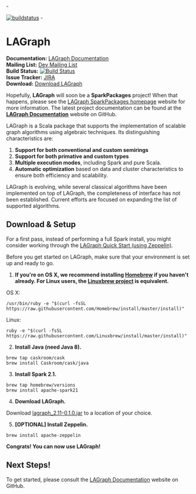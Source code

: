 -<!--
{% comment %}
License ...
{% endcomment %}
-->

[![buildstatus](https://travis-ci.org/ibm/lagraph.svg?branch=master)](https://ibm/lagraph/spark-testing-base)
-<!--
[![codecov.io](http://codecov.io/github/ibm/lagraph/coverage.svg?branch=master)](http://codecov.io/github/ibm/lagraph?branch=master)
-->

# LAGraph

**Documentation:** [LAGraph Documentation](https://ibm.github.io/lagraph/)<br/>
**Mailing List:** [Dev Mailing List](TBD)<br/>
**Build Status:** [![Build Status](https://sparktc.ibmcloud.com/jenkins/job/LAGraph-DailyTest/badge/icon)](https://sparktc.ibmcloud.com/jenkins/job/LAGraph-DailyTest)<br/>
**Issue Tracker:** [JIRA](TBD)<br/>
**Download:** [Download LAGraph](http://pokgsa.ibm.com/projects/s/spp/public/lagraph/lagraph_2.11-0.1.0-SNAPSHOT.jar)<br/>

Hopefully, **LAGraph** will soon be a **SparkPackages** project! When that happens, please see the [LAGraph SparkPackages homepage](https://spark-packages.org/?q=tags%3A%22Graph%22) website for more information. The latest project documentation can be found at the
[**LAGraph Documentation**](https://pages.github.ibm.com/hornwp/lagraph/) website on GitHub.

LAGraph is a Scala package that supports the implementation of scalable graph algorithms using algebraic techniques.
Its distinguishing characteristics are:

  1. **Support for both conventional and custom semirings**
  1. **Support for both primative and custom types**
  1. **Multiple execution modes**, including Spark and pure Scala.
  1. **Automatic optimization** based on data and cluster characteristics to ensure both efficiency and scalability.


LAGraph is evolving, while several
classical algorithms have been implemented on top of LAGraph, the
completeness of interface has not been established. Current efforts
are focused on expanding the list of supported algorithms.

## Download & Setup

For a first pass, instead of performing a full Spark install, you
might consider working through the
[LAGraph Quick Start (using Zeppelin)](https://ibm.github.io/lagraph/#quick-start-using-zeppelin).

Before you get started on LAGraph, make sure that your environment is set up and ready to go.

  1. **If you're on OS X, we recommend installing
     [Homebrew](http://brew.sh) if you haven't already.  For Linux
     users, the [Linuxbrew project](http://linuxbrew.sh/) is
     equivalent.**

  OS X:
  ```
  /usr/bin/ruby -e "$(curl -fsSL https://raw.githubusercontent.com/Homebrew/install/master/install)"
  ```
  Linux:
  ```
  ruby -e "$(curl -fsSL https://raw.githubusercontent.com/Linuxbrew/install/master/install)"
  ```

  2. **Install Java (need Java 8).**
  ```
  brew tap caskroom/cask
  brew install Caskroom/cask/java
  ```

  3. **Install Spark 2.1.**
  ```
  brew tap homebrew/versions
  brew install apache-spark21
  ```

  4. **Download LAGraph.**

  Download [lagraph_2.11-0.1.0.jar](http://pokgsa.ibm.com/projects/s/spp/public/lagraph/lagraph_2.11-0.1.0-SNAPSHOT.jar)
  to a location of your choice.

  5. **[OPTIONAL] Install Zeppelin.**

  ```
  brew install apache-zeppelin
  ```

**Congrats! You can now use LAGraph!**

## Next Steps!

To get started, please consult the
[LAGraph Documentation](https://ibm.github.io/lagraph/) website on GitHub.
